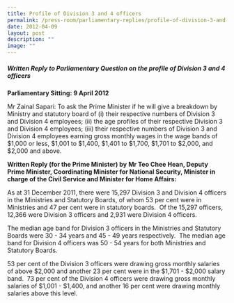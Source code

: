 ```yaml
---
title: Profile of Division 3 and 4 officers
permalink: /press-room/parliamentary-replies/profile-of-division-3-and-4-officers/
date: 2012-04-09
layout: post
description: ""
image: ""
---
```

##### Written Reply to Parliamentary Question on the profile of Division 3 and 4 officers

**Parliamentary Sitting: 9 April 2012**

Mr Zainal Sapari: To ask the Prime Minister if he will give a breakdown by Ministry and statutory board of (i) their respective numbers of Division 3 and Division 4 employees; (ii) the age profiles of their respective Division 3 and Division 4 employees; (iii) their respective numbers of Division 3 and Division 4 employees earning gross monthly wages in the wage bands of $1,000 or less, $1,001 to $1,400, $1,401 to $1,700, $1,701 to $2,000, and $2,000 and above.

**Written Reply (for the Prime Minister) by** **Mr Teo Chee Hean, Deputy Prime Minister, Coordinating Minister for National Security, Minister in charge of the Civil Service and Minister for Home Affairs:**

As at 31 December 2011, there were 15,297 Division 3 and Division 4 officers in the Ministries and Statutory Boards, of whom 53 per cent were in Ministries and 47 per cent were in statutory boards.  Of the 15,297 officers, 12,366 were Division 3 officers and 2,931 were Division 4 officers.  

The median age band for Division 3 officers in the Ministries and Statutory Boards were 30 - 34 years and 45 - 49 years respectively.  The median age band for Division 4 officers was 50 - 54 years for both Ministries and Statutory Boards.

53 per cent of the Division 3 officers were drawing gross monthly salaries of above $2,000 and another 23 per cent were in the $1,701 - $2,000 salary band.  73 per cent of the Division 4 officers were drawing gross monthly salaries of $1,001 - $1,400, and another 16 per cent were drawing monthly salaries above this level.